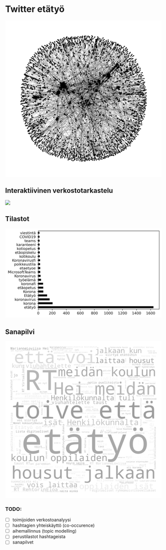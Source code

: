 # Twitter etätyö

![](./results/figures/2020-03-20-network.png)


## Interaktiivinen verkostotarkastelu
![](./results/videos/bokeh_demo.gif)

## Tilastot

![](./results/figures/2020-03-21-hashtag-most-used-20-freqs.png)

## Sanapilvi

![](./results/figures/2020-03-21-wordcloud.png)

### TODO:
- [ ] toimijoiden verkostoanalyysi
- [ ] hashtagien yhteiskäyttö (co-occurence)
- [ ] aihemallinnus (topic modelling)
- [ ] perustilastot hashtageista
- [ ] sanapilvet
